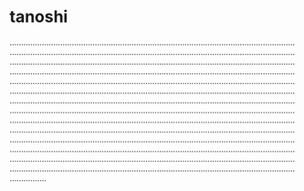 # tanoshi
........................................................................................................................................................................................................................................................................................................................................................................................................................................................................................................................................................................................................................................................................................................................................................................................................................................................................................................................................................................................................................................................................................................................................................................................................................................................................................................................................................................................................................................................................................................................................................................................................................................................................................................................................................................................................................